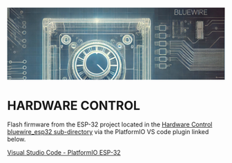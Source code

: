 ![project bluewire](../img/bluewire_logo_alt2.jpg)

# HARDWARE CONTROL

Flash firmware from the ESP-32 project located in the [Hardware Control bluewire_esp32 sub-directory](/bluewire_esp32) via the PlatformIO VS code plugin linked below.

[Visual Studio Code - PlatformIO ESP-32](https://docs.platformio.org/en/latest/platforms/espressif32.html)